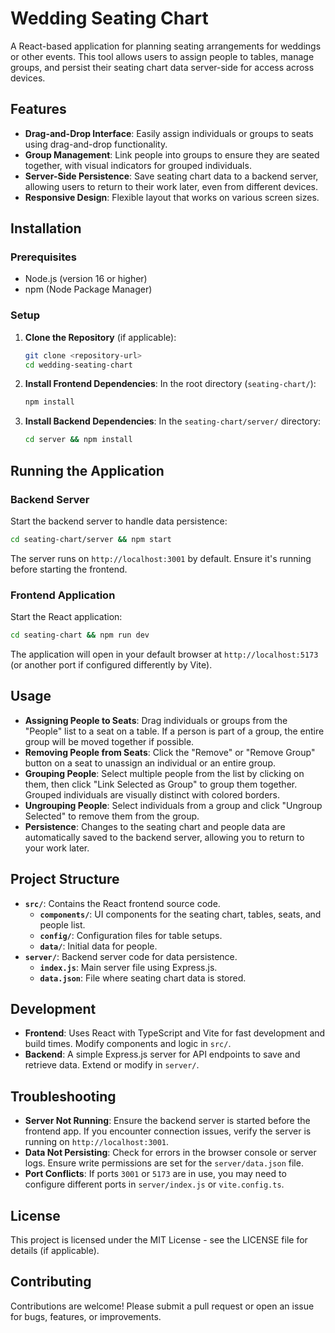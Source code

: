 # Wedding Seating Chart

A React-based application for planning seating arrangements for weddings or other events. This tool allows users to assign people to tables, manage groups, and persist their seating chart data server-side for access across devices.

## Features

- **Drag-and-Drop Interface**: Easily assign individuals or groups to seats using drag-and-drop functionality.
- **Group Management**: Link people into groups to ensure they are seated together, with visual indicators for grouped individuals.
- **Server-Side Persistence**: Save seating chart data to a backend server, allowing users to return to their work later, even from different devices.
- **Responsive Design**: Flexible layout that works on various screen sizes.

## Installation

### Prerequisites

- Node.js (version 16 or higher)
- npm (Node Package Manager)

### Setup

1. **Clone the Repository** (if applicable):
   ```bash
   git clone <repository-url>
   cd wedding-seating-chart
   ```

2. **Install Frontend Dependencies**:
   In the root directory (`seating-chart/`):
   ```bash
   npm install
   ```

3. **Install Backend Dependencies**:
   In the `seating-chart/server/` directory:
   ```bash
   cd server && npm install
   ```

## Running the Application

### Backend Server

Start the backend server to handle data persistence:

```bash
cd seating-chart/server && npm start
```

The server runs on `http://localhost:3001` by default. Ensure it's running before starting the frontend.

### Frontend Application

Start the React application:

```bash
cd seating-chart && npm run dev
```

The application will open in your default browser at `http://localhost:5173` (or another port if configured differently by Vite).

## Usage

- **Assigning People to Seats**: Drag individuals or groups from the "People" list to a seat on a table. If a person is part of a group, the entire group will be moved together if possible.
- **Removing People from Seats**: Click the "Remove" or "Remove Group" button on a seat to unassign an individual or an entire group.
- **Grouping People**: Select multiple people from the list by clicking on them, then click "Link Selected as Group" to group them together. Grouped individuals are visually distinct with colored borders.
- **Ungrouping People**: Select individuals from a group and click "Ungroup Selected" to remove them from the group.
- **Persistence**: Changes to the seating chart and people data are automatically saved to the backend server, allowing you to return to your work later.

## Project Structure

- **`src/`**: Contains the React frontend source code.
  - **`components/`**: UI components for the seating chart, tables, seats, and people list.
  - **`config/`**: Configuration files for table setups.
  - **`data/`**: Initial data for people.
- **`server/`**: Backend server code for data persistence.
  - **`index.js`**: Main server file using Express.js.
  - **`data.json`**: File where seating chart data is stored.

## Development

- **Frontend**: Uses React with TypeScript and Vite for fast development and build times. Modify components and logic in `src/`.
- **Backend**: A simple Express.js server for API endpoints to save and retrieve data. Extend or modify in `server/`.

## Troubleshooting

- **Server Not Running**: Ensure the backend server is started before the frontend app. If you encounter connection issues, verify the server is running on `http://localhost:3001`.
- **Data Not Persisting**: Check for errors in the browser console or server logs. Ensure write permissions are set for the `server/data.json` file.
- **Port Conflicts**: If ports `3001` or `5173` are in use, you may need to configure different ports in `server/index.js` or `vite.config.ts`.

## License

This project is licensed under the MIT License - see the LICENSE file for details (if applicable).

## Contributing

Contributions are welcome! Please submit a pull request or open an issue for bugs, features, or improvements.

